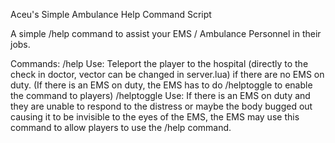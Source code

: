 Aceu's Simple Ambulance Help Command Script

A simple /help command to assist your EMS / Ambulance Personnel in their jobs. 

Commands: 
/help
Use: Teleport the player to the hospital (directly to the check in doctor, vector can be changed in server.lua) if there are no EMS on duty. 
(If there is an EMS on duty, the EMS has to do /helptoggle to enable the command to players)
/helptoggle
Use: If there is an EMS on duty and they are unable to respond to the distress or maybe the body bugged out causing it to be invisible to the eyes of the EMS, the EMS may use this command to allow players to use the /help command.

